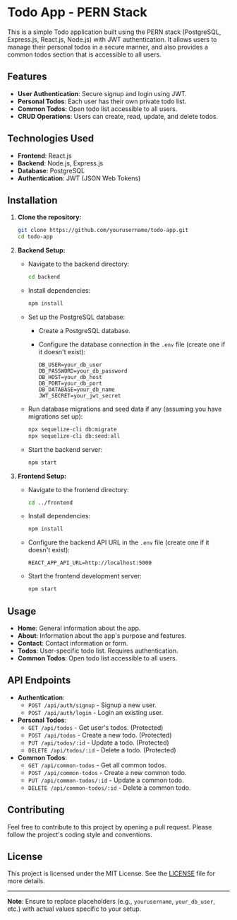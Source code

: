 # Todo App - PERN Stack

This is a simple Todo application built using the PERN stack (PostgreSQL, Express.js, React.js, Node.js) with JWT authentication. It allows users to manage their personal todos in a secure manner, and also provides a common todos section that is accessible to all users.

## Features

- **User Authentication**: Secure signup and login using JWT.
- **Personal Todos**: Each user has their own private todo list.
- **Common Todos**: Open todo list accessible to all users.
- **CRUD Operations**: Users can create, read, update, and delete todos.

## Technologies Used

- **Frontend**: React.js
- **Backend**: Node.js, Express.js
- **Database**: PostgreSQL
- **Authentication**: JWT (JSON Web Tokens)

## Installation

1. **Clone the repository:**

    ```bash
    git clone https://github.com/yourusername/todo-app.git
    cd todo-app
    ```

2. **Backend Setup:**

    - Navigate to the backend directory:
    
        ```bash
        cd backend
        ```
    
    - Install dependencies:
    
        ```bash
        npm install
        ```
    
    - Set up the PostgreSQL database:
    
        - Create a PostgreSQL database.
        - Configure the database connection in the `.env` file (create one if it doesn't exist):
        
            ```env
            DB_USER=your_db_user
            DB_PASSWORD=your_db_password
            DB_HOST=your_db_host
            DB_PORT=your_db_port
            DB_DATABASE=your_db_name
            JWT_SECRET=your_jwt_secret
            ```
    
    - Run database migrations and seed data if any (assuming you have migrations set up):
    
        ```bash
        npx sequelize-cli db:migrate
        npx sequelize-cli db:seed:all
        ```
    
    - Start the backend server:
    
        ```bash
        npm start
        ```

3. **Frontend Setup:**

    - Navigate to the frontend directory:
    
        ```bash
        cd ../frontend
        ```
    
    - Install dependencies:
    
        ```bash
        npm install
        ```
    
    - Configure the backend API URL in the `.env` file (create one if it doesn't exist):
    
        ```env
        REACT_APP_API_URL=http://localhost:5000
        ```
    
    - Start the frontend development server:
    
        ```bash
        npm start
        ```

## Usage

- **Home**: General information about the app.
- **About**: Information about the app's purpose and features.
- **Contact**: Contact information or form.
- **Todos**: User-specific todo list. Requires authentication.
- **Common Todos**: Open todo list accessible to all users.

## API Endpoints

- **Authentication**:
    - `POST /api/auth/signup` - Signup a new user.
    - `POST /api/auth/login` - Login an existing user.
- **Personal Todos**:
    - `GET /api/todos` - Get user's todos. (Protected)
    - `POST /api/todos` - Create a new todo. (Protected)
    - `PUT /api/todos/:id` - Update a todo. (Protected)
    - `DELETE /api/todos/:id` - Delete a todo. (Protected)
- **Common Todos**:
    - `GET /api/common-todos` - Get all common todos.
    - `POST /api/common-todos` - Create a new common todo.
    - `PUT /api/common-todos/:id` - Update a common todo.
    - `DELETE /api/common-todos/:id` - Delete a common todo.

## Contributing

Feel free to contribute to this project by opening a pull request. Please follow the project's coding style and conventions.

## License

This project is licensed under the MIT License. See the [LICENSE](LICENSE) file for more details.

---

**Note**: Ensure to replace placeholders (e.g., `yourusername`, `your_db_user`, etc.) with actual values specific to your setup.
